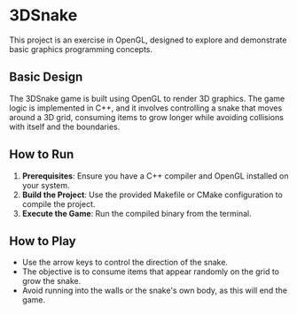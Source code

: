 # 3DSnake

This project is an exercise in OpenGL, designed to explore and demonstrate basic graphics programming concepts.

## Basic Design

The 3DSnake game is built using OpenGL to render 3D graphics. The game logic is implemented in C++, and it involves controlling a snake that moves around a 3D grid, consuming items to grow longer while avoiding collisions with itself and the boundaries.

## How to Run

1. **Prerequisites**: Ensure you have a C++ compiler and OpenGL installed on your system.
2. **Build the Project**: Use the provided Makefile or CMake configuration to compile the project.
3. **Execute the Game**: Run the compiled binary from the terminal.

## How to Play

- Use the arrow keys to control the direction of the snake.
- The objective is to consume items that appear randomly on the grid to grow the snake.
- Avoid running into the walls or the snake's own body, as this will end the game.